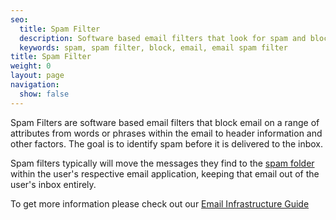 ```yaml
---
seo:
  title: Spam Filter
  description: Software based email filters that look for spam and block it from going to the inbox.
  keywords: spam, spam filter, block, email, email spam filter
title: Spam Filter
weight: 0
layout: page
navigation:
  show: false
---
```


Spam Filters are software based email filters that block email on a range of attributes from words or phrases within the email to header information and other factors. The goal is to identify spam before it is delivered to the inbox.

Spam filters typically will move the messages they find to the [spam folder]({{root_url}}/glossary/bulk-mail-folder/) within the user's respective email application, keeping that email out of the user's inbox entirely.

To get more information please check out our [Email Infrastructure Guide](https://go.sendgrid.com/SendGrid-Infrastructure-Guide.html?mc=Direct&mcd={{root_url}}/index.html)
